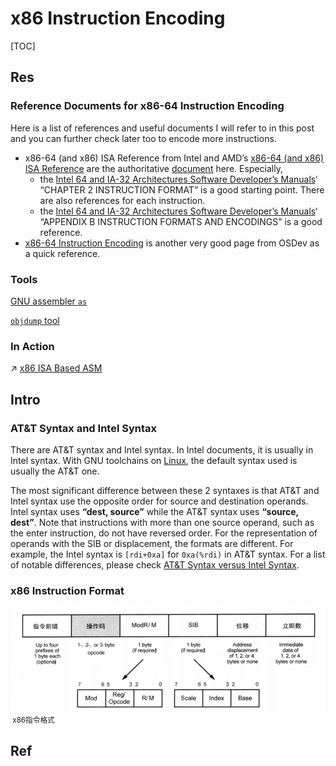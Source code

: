 # x86 Instruction Encoding

[TOC]



## Res
### Reference Documents for x86-64 Instruction Encoding
Here is a list of references and useful documents I will refer to in this post and you can further check later too to encode more instructions.

- x86-64 (and x86) ISA Reference from Intel and AMD’s [x86-64 (and x86) ISA Reference](https://www.systutorials.com/3024/x86-64-isa-assembly-references/) are the authoritative [document](https://www.systutorials.com/tag/document/ "document") here. Especially,
    - the [Intel 64 and IA-32 Architectures Software Developer’s Manuals](https://www.systutorials.com/go/intel-x86-64-reference-manual/)‘ “CHAPTER 2 INSTRUCTION FORMAT” is a good starting point. There are also references for each instruction.
    - the [Intel 64 and IA-32 Architectures Software Developer’s Manuals](https://www.systutorials.com/go/intel-x86-64-reference-manual/)‘ “APPENDIX B INSTRUCTION FORMATS AND ENCODINGS” is a good reference.
- [x86-64 Instruction Encoding](http://wiki.osdev.org/X86-64_Instruction_Encoding) is another very good page from OSDev as a quick reference.


### Tools
[GNU assembler `as`](https://www.systutorials.com/docs/linux/man/1-as/)

[`objdump` tool](https://www.systutorials.com/docs/linux/man/1-objdump/)


### In Action
↗ [x86 ISA Based ASM](../../../../../👩‍💻%20Programming%20Methodology%20and%20Languages/ASM%20(Assembly%20Languages)/x86%20ISA%20Based%20ASM/x86%20ISA%20Based%20ASM.md)



## Intro
### AT&T Syntax and Intel Syntax
There are AT&T syntax and Intel syntax. In Intel documents, it is usually in Intel syntax. With GNU toolchains on [Linux](https://www.systutorials.com/category/linux/ "Linux"), the default syntax used is usually the AT&T one.

The most significant difference between these 2 syntaxes is that AT&T and Intel syntax use the opposite order for source and destination operands. Intel syntax uses **“dest, source”** while the AT&T syntax uses **“source, dest”**. Note that instructions with more than one source operand, such as the enter instruction, do not have reversed order. For the representation of operands with the SIB or displacement, the formats are different. For example, the Intel syntax is `[rdi+0xa]` for `0xa(%rdi)` in AT&T syntax. For a list of notable differences, please check [AT&T Syntax versus Intel Syntax](http://www.sourceware.org/binutils/docs-2.12/as.info/i386-Syntax.html).


### x86 Instruction Format
![](../../../../../../../Assets/Pics/Pasted%20image%2020230321195343.png)
<small> x86指令格式</small>



## Ref
[x86 指令格式]: https://www.cnblogs.com/QKSword/p/8735119.html

[ Beginners’ Guide to x86-64 Instruction Encoding]: https://www.systutorials.com/beginners-guide-x86-64-instruction-encoding/

[x86 Instruction Format Reference]: http://www.c-jump.com/CIS77/CPU/x86/X77_0030_encoding_format.htm

